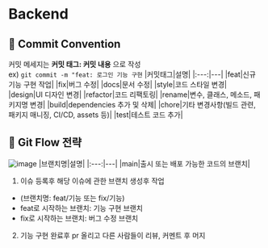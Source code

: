 # Backend

## 📑 Commit Convention
커밋 메세지는 **커밋 태그: 커밋 내용** 으로 작성  
ex) `git commit -m "feat: 로그인 기능 구현`
|커밋태그|설명|
|:---:|---|
|feat|신규 기능 구현 작업|
|fix|버그 수정|
|docs|문서 수정|
|style|코드 스타일 변경|
|design|UI 디자인 변경|
|refactor|코드 리팩토링|
|rename|변수, 클래스, 메소드, 패키지명 변경|
|build|dependencies 추가 및 삭제|
|chore|기타 변경사항(빌드 관련, 패키지 매니징, CI/CD, assets 등)|
|test|테스트 코드 추가|

## 🐬 Git Flow 전략
![image](https://github.com/nohy6630/readme_test/assets/129354455/c39dfa00-4d8a-4d7b-b0f5-262ec544b12a)
|브랜치명|설명|
|:---:|---|
|main|출시 또는 배포 가능한 코드의 브랜치|
1. 이슈 등록후 해당 이슈에 관한 브랜치 생성후 작업
- (브랜치명: feat/기능 또는 fix/기능)
- feat로 시작하는 브랜치: 기능 구현 브랜치
- fix로 시작하는 브랜치: 버그 수정 브랜치

2. 기능 구현 완료후 pr 올리고 다른 사람들이 리뷰, 커멘트 후 머지
